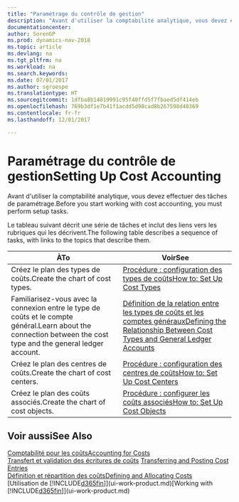 ```yaml
---
title: "Paramétrage du contrôle de gestion"
description: "Avant d'utiliser la comptabilité analytique, vous devez effectuer des tâches de paramétrage."
documentationcenter: 
author: SorenGP
ms.prod: dynamics-nav-2018
ms.topic: article
ms.devlang: na
ms.tgt_pltfrm: na
ms.workload: na
ms.search.keywords: 
ms.date: 07/01/2017
ms.author: sgroespe
ms.translationtype: HT
ms.sourcegitcommit: 1dfba8b14019991c95f40ffd5f7fbaed5df414eb
ms.openlocfilehash: 769b3df1e7b41f1acdd5d98cad8b267598d40369
ms.contentlocale: fr-fr
ms.lasthandoff: 12/01/2017

---
```

# <a name="setting-up-cost-accounting"></a><span data-ttu-id="68768-103">Paramétrage du contrôle de gestion</span><span class="sxs-lookup"><span data-stu-id="68768-103">Setting Up Cost Accounting</span></span>
<span data-ttu-id="68768-104">Avant d'utiliser la comptabilité analytique, vous devez effectuer des tâches de paramétrage.</span><span class="sxs-lookup"><span data-stu-id="68768-104">Before you start working with cost accounting, you must perform setup tasks.</span></span>  

 <span data-ttu-id="68768-105">Le tableau suivant décrit une série de tâches et inclut des liens vers les rubriques qui les décrivent.</span><span class="sxs-lookup"><span data-stu-id="68768-105">The following table describes a sequence of tasks, with links to the topics that describe them.</span></span>

|<span data-ttu-id="68768-106">À</span><span class="sxs-lookup"><span data-stu-id="68768-106">To</span></span>|<span data-ttu-id="68768-107">Voir</span><span class="sxs-lookup"><span data-stu-id="68768-107">See</span></span>|  
|--------|---------|  
|<span data-ttu-id="68768-108">Créez le plan des types de coûts.</span><span class="sxs-lookup"><span data-stu-id="68768-108">Create the chart of cost types.</span></span>|[<span data-ttu-id="68768-109">Procédure : configuration des types de coûts</span><span class="sxs-lookup"><span data-stu-id="68768-109">How to: Set Up Cost Types</span></span>](finance-how-to-set-up-cost-types.md)|  
|<span data-ttu-id="68768-110">Familiarisez-vous avec la connexion entre le type de coûts et le compte général.</span><span class="sxs-lookup"><span data-stu-id="68768-110">Learn about the connection between the cost type and the general ledger account.</span></span>|[<span data-ttu-id="68768-111">Définition de la relation entre les types de coûts et les comptes généraux</span><span class="sxs-lookup"><span data-stu-id="68768-111">Defining the Relationship Between Cost Types and General Ledger Accounts</span></span>](finance-defining-the-relationship-between-cost-types-and-general-ledger-accounts.md)|  
|<span data-ttu-id="68768-112">Créez le plan des centres de coûts.</span><span class="sxs-lookup"><span data-stu-id="68768-112">Create the chart of cost centers.</span></span>|[<span data-ttu-id="68768-113">Procédure : configuration des centres de coûts</span><span class="sxs-lookup"><span data-stu-id="68768-113">How to: Set Up Cost Centers</span></span>](finance-how-to-set-up-cost-centers.md)|  
|<span data-ttu-id="68768-114">Créez le plan des coûts associés.</span><span class="sxs-lookup"><span data-stu-id="68768-114">Create the chart of cost objects.</span></span>|[<span data-ttu-id="68768-115">Procédure : configurer les coûts associés</span><span class="sxs-lookup"><span data-stu-id="68768-115">How to: Set Up Cost Objects</span></span>](finance-how-to-set-up-cost-objects.md)|  

## <a name="see-also"></a><span data-ttu-id="68768-116">Voir aussi</span><span class="sxs-lookup"><span data-stu-id="68768-116">See Also</span></span>  
[<span data-ttu-id="68768-117">Comptabilité pour les coûts</span><span class="sxs-lookup"><span data-stu-id="68768-117">Accounting for Costs</span></span>](finance-manage-cost-accounting.md)  
<span data-ttu-id="68768-118">[Transfert et validation des écritures de coûts](finance-transfer-and-post-cost-entries.md) </span><span class="sxs-lookup"><span data-stu-id="68768-118">[Transferring and Posting Cost Entries](finance-transfer-and-post-cost-entries.md) </span></span>  
[<span data-ttu-id="68768-119">Définition et répartition des coûts</span><span class="sxs-lookup"><span data-stu-id="68768-119">Defining and Allocating Costs</span></span>](finance-define-and-allocate-costs.md)  
<span data-ttu-id="68768-120">[Utilisation de [!INCLUDE[d365fin](includes/d365fin_md.md)]](ui-work-product.md)</span><span class="sxs-lookup"><span data-stu-id="68768-120">[Working with [!INCLUDE[d365fin](includes/d365fin_md.md)]](ui-work-product.md)</span></span>

